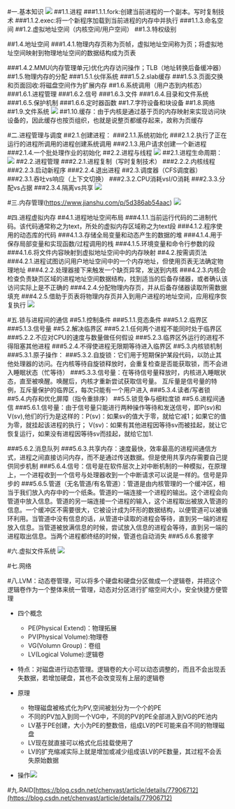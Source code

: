 #一.基本知识
![](https://github.com/HelloWucq/working-knowledge-point/raw/master/%E5%AD%A6%E4%B9%A0%E5%9B%BE%E7%89%87/Linux%E5%86%85%E6%A0%B8.png)
##1.1.进程
###1.1.1.fork:创建当前进程的一个副本。写时复制技术
###1.1.2.exec:将一个新程序加载到当前进程的内存中并执行
###1.1.3.命名空间
##1.2.虚拟地址空间（内核空间/用户空间）
##1.3.特权级别

##1.4.地址空间
###1.4.1.物理内存页称为页帧，虚拟地址空间称为页；将虚拟地址空间映射到物理地址空间的数据结构成为页表

###1.4.2.MMU(内存管理单元)优化内存访问操作；TLB（地址转换后备缓冲器）
##1.5.物理内存的分配
###1.5.1.伙伴系统
###1.5.2.slab缓存
###1.5.3.页面交换和页面回收:将磁盘空间作为扩展内存
##1.6.系统调用（用户态到内核态）
###1.6.1.进程管理
###1.6.2.信号
###1.6.3.文件
###1.6.4.目录和文件系统
###1.6.5.保护机制
###1.6.6.定时器函数
##1.7.字符设备和块设备
##1.8.网络
##1.9.文件系统
![](https://github.com/HelloWucq/working-knowledge-point/raw/master/%E5%AD%A6%E4%B9%A0%E5%9B%BE%E7%89%87/%E6%96%87%E4%BB%B6%E7%B3%BB%E7%BB%9F.png)
##1.10.缓存：由于内核是通过基于页的内存映射来实现访问块设备的，因此缓存也按页组织，也就是说整页都缓存起来，故称为页缓存


#二.进程管理与调度
##2.1.创建进程：
###2.1.1.系统初始化
###2.1.2.执行了正在运行的进程所调用的进程创建系统调用
###2.1.3.用户请求创建一个新进程
###2.1.4.一个批处理作业的初始化
##2.2.进程与线程
![](https://github.com/HelloWucq/working-knowledge-point/raw/master/%E5%AD%A6%E4%B9%A0%E5%9B%BE%E7%89%87/%E8%BF%9B%E7%A8%8B%E7%8E%AF%E5%A2%83.png)
##2.1.进程生命周期：
![](https://github.com/HelloWucq/working-knowledge-point/raw/master/%E5%AD%A6%E4%B9%A0%E5%9B%BE%E7%89%87/%E8%BF%9B%E7%A8%8B%E7%94%9F%E5%91%BD%E5%91%A8%E6%9C%9F.png)
##2.2.进程管理
###2.2.1.进程复制（写时复制技术）
###2.2.2.内核线程
###2.2.3.启动新程序
###2.2.4.退出进程
##2.3.调度器（CFS调度器）
###2.3.1.吞吐vs响应（上下文切换）
###2.3.2.CPU消耗vsI/O消耗
###2.3.3.分配vs占据
###2.3.4.隔离vs共享
![](https://github.com/HelloWucq/working-knowledge-point/raw/master/%E5%AD%A6%E4%B9%A0%E5%9B%BE%E7%89%87/%E5%A4%9A%E7%BA%BF%E7%A8%8B%E4%B8%8E%E5%A4%9A%E8%BF%9B%E7%A8%8B.png)



#三.内存管理(https://www.jianshu.com/p/5d386ab54aac)
![](https://github.com/HelloWucq/working-knowledge-point/raw/master/%E5%AD%A6%E4%B9%A0%E5%9B%BE%E7%89%87/%E8%99%9A%E6%8B%9F%E5%86%85%E5%AD%98.png)

#四.进程虚拟内存
##4.1.进程地址空间布局
###4.1.1.当前运行代码的二进制代码。该代码通常称之为text，所处的虚拟内存区域称之为text段
###4.1.2.程序使用的动态库的代码
###4.1.3.存储全局变量和动态产生的数据的堆
###4.1.4.用于保存局部变量和实现函数/过程调用的栈
###4.1.5.环境变量和命令行参数的段
###4.1.6.将文件内容映射到虚拟地址空间中的内存映射
##4.2.按需调页法
###4.2.1.进程试图访问用户地址空间中的一个内存地址，但使用页表无法确定物理地址
###4.2.2.处理器接下来触发一个缺页异常，发送到内核
###4.2.3.内核会检查负责缺页区域的进程地址空间数据结构，找到适当的后备存储器，或者确认该访问实际上是不正确的
###4.2.4.分配物理内存页，并从后备存储器读取所需数据填充
###4.2.5.借助于页表将物理内存页并入到用户进程的地址空间，应用程序恢复执行
![](https://github.com/HelloWucq/working-knowledge-point/raw/master/%E5%AD%A6%E4%B9%A0%E5%9B%BE%E7%89%87/Linux%E6%96%87%E4%BB%B6%E7%B3%BB%E7%BB%9F%E7%BC%93%E5%AD%98.png)


#五.锁与进程间的通信
##5.1.控制条件
###5.1.1.竞态条件
###5.1.2.临界区
###5.1.3.信号量
##5.2.解决临界区
###5.2.1.任何两个进程不能同时处于临界区
###5.2.2.不应对CPU的速度与数量做任何假设
###5.2.3.临界区外运行的进程不得阻塞其他进程
###5.2.4.不得使进程无限期等待进入临界区
##5.3.内核锁机制
###5.3.1.原子操作：
###5.3.2.自旋锁：它们用于短期保护某段代码，以防止其他处理器的访问。在内核等待自旋锁释放时，会重复检查是否能获取锁，而不会进入睡眠状态（忙等待）
###5.3.3.信号量：在等待信号量释放时，内核进入睡眠状态，直至被唤醒。唤醒后，内核才重新尝试获取信号量。 互斥量是信号量的特例，互斥量保护的临界区，每次只能有一个用户进入
###5.3.4.读者/写者锁
##5.4.内存和优化屏障（指令重排序）
##5.5.锁竞争与细粒度锁
##5.6.进程间通信
###5.6.1.信号量：由于信号量只能进行两种操作等待和发送信号，即P(sv)和V(sv),他们的行为是这样的：P(sv)：如果sv的值大于零，就给它减1；如果它的值为零，就挂起该进程的执行；    V(sv)：如果有其他进程因等待sv而被挂起，就让它恢复运行，如果没有进程因等待sv而挂起，就给它加1.

###5.6.2.消息队列
###5.6.3.共享内存：速度最快，效率最高的进程间通信方式，进程之间直接访问内存，而不是通过传送数据。但是使用共享内存需要自己提供同步机制
###5.6.4.信号：信号是在软件层次上对中断机制的一种模拟，在原理上，一个进程收到一个信号与处理器收到一个中断请求可以说是一样的。信号是异步的
###5.6.5.管道（无名管道/有名管道）：管道是由内核管理的一个缓冲区，相当于我们放入内存中的一个纸条。管道的一端连接一个进程的输出。这个进程会向管道中放入信息。管道的另一端连接一个进程的输入，这个进程取出被放入管道的信息。一个缓冲区不需要很大，它被设计成为环形的数据结构，以便管道可以被循环利用。当管道中没有信息的话，从管道中读取的进程会等待，直到另一端的进程放入信息。当管道被放满信息的时候，尝试放入信息的进程会等待，直到另一端的进程取出信息。当两个进程都终结的时候，管道也自动消失
###5.6.6.套接字

#六.虚拟文件系统
![](https://github.com/HelloWucq/working-knowledge-point/raw/master/%E5%AD%A6%E4%B9%A0%E5%9B%BE%E7%89%87/%E8%99%9A%E6%8B%9F%E6%96%87%E4%BB%B6%E7%B3%BB%E7%BB%9F.png)

#七.网络

#八.LVM：动态卷管理，可以将多个硬盘和硬盘分区做成一个逻辑卷，并把这个逻辑卷作为一个整体来统一管理，动态对分区进行扩缩空间大小，安全快捷方便管理
- 四个概念
	- PE(Physical Extend)：物理拓展
	- PV(Physical Volume):物理卷
	- VG(Volumn Group)：卷组
	- LV(Logical Volume):逻辑卷



- 特点：对磁盘进行动态管理。逻辑卷的大小可以动态调整的，而且不会出现丢失数据，若增加硬盘，其也不会改变现有上层的逻辑卷
- 原理
	- 物理磁盘被格式化为PV,空间被划分为一个个的PE
	- 不同的PV加入到同一个VG中，不同的PV的PE全部进入到VG的PE池内
	- LV基于PE创建，大小为PE的整数倍，组成LV的PE可能来自不同的物理磁盘  
	- LV现在就直接可以格式化后挂载使用了
	- LV的扩充缩减实际上就是增加或减少组成该LV的PE数量，其过程不会丢失原始数据

- 操作![](https://github.com/HelloWucq/working-knowledge-point/raw/master/%E5%AD%A6%E4%B9%A0%E5%9B%BE%E7%89%87/LVM%E6%93%8D%E4%BD%9C.png)

#九.RAID[https://blog.csdn.net/chenvast/article/details/77906712](https://blog.csdn.net/chenvast/article/details/77906712)